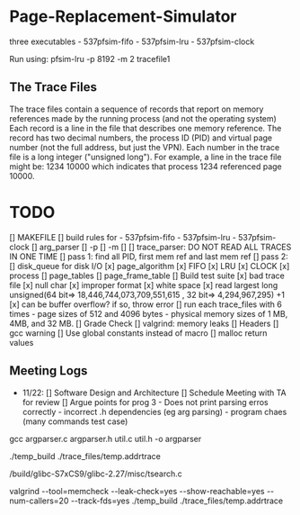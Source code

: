 # Page-Replacement-Simulator

three executables - 537pfsim-fifo - 537pfsim-lru - 537pfsim-clock

Run using: pfsim-lru -p 8192 -m 2 tracefile1

## The Trace Files

The trace files contain a sequence of records that report on memory references made by the running process (and not the operating system) Each record is a line in the file that describes one memory reference. The record has two decimal numbers, the process ID (PID) and virtual page number (not the full address, but just the VPN). Each number in the trace file is a long integer ("unsigned long"). For example, a line in the trace file might be:
1234 10000
which indicates that process 1234 referenced page 10000.

# TODO

[] MAKEFILE
[] build rules for - 537pfsim-fifo - 537pfsim-lru - 537pfsim-clock
[] arg_parser
[] -p
[] -m
[] <tracefile>
[] trace_parser: DO NOT READ ALL TRACES IN ONE TIME
[] pass 1: find all PID, first mem ref and last mem ref
[] pass 2:
[] disk_queue for disk I/O
[x] page_algorithm
[x] FIFO
[x] LRU
[x] CLOCK
[x] process
[] page_tables
[] page_frame_table
[] Build test suite
[x] bad trace file
[x] null char
[x] improper format
[x] white space
[x] read largest long unsigned(64 bit=> 18,446,744,073,709,551,615 , 32 bit=> 4,294,967,295) +1  
 [x] can be buffer overflow? if so, throw error
[] run each trace_files with 6 times - page sizes of 512 and 4096 bytes - physical memory sizes of 1 MB, 4MB, and 32 MB.
[] Grade Check
[] valgrind: memory leaks
[] Headers
[] gcc warning
[] Use global constants instead of macro
[] malloc return values

## Meeting Logs

- 11/22:
  [] Software Design and Architecture
  [] Schedule Meeting with TA for review
  [] Argue points for prog 3 - Does not print parsing erros correctly - incorrect .h dependencies (eg arg parsing) - program chaes (many commands test case)

gcc argparser.c argparser.h util.c util.h -o argparser

./temp_build ./trace_files/temp.addrtrace

/build/glibc-S7xCS9/glibc-2.27/misc/tsearch.c


valgrind --tool=memcheck --leak-check=yes --show-reachable=yes --num-callers=20 --track-fds=yes ./temp_build ./trace_files/temp.addrtrace